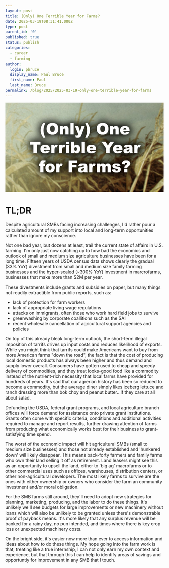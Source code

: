 ```yaml
---
layout: post
title: (Only) One Terrible Year for Farms?
date: 2025-03-19T08:31:41.000Z
type: post
parent_id: '0'
published: true
status: publish
categories:
  - career
  - farming
author:
  login: pbruce
  display_name: Paul Bruce
  first_name: Paul
  last_name: Bruce
permalink: /blog/2025/2025-03-19-only-one-terrible-year-for-farms
---
```

!["(Only) One Terrible Year for Farms?"](/assets/images/2025/2025-03-19-only-one-terrible-year-for-farms.jpg)

# TL;DR

Despite agricultural SMBs facing increasing challenges, I'd rather pour a calculated amount of my support into local and long-term opportunities rather than ignore my conscience.

<!-- toc -->

<!-- tocstop -->

Not one bad year, but dozens at least, trail the current state of affairs in U.S. farming. I'm only just now catching up to how bad the economics and outlook of small and medium size agriculture businesses have been for a long time. Fifteen years of USDA census data shows clearly the gradual (33% YoY) divestment from small and medium size family farming businesses and the hyper-scaled (~300% YoY) investment in marcrofarms, businesses that make more than $2M per year. 

These divestments include grants and subsidies on paper, but many things not readily extractible from public reports, such as:

* lack of protection for farm workers
* lack of appropriate living wage regulations
* attacks on immigrants, often those who work hard field jobs to survive
* greenwashing by corporate coallitions such as the SAI
* recent wholesale cancellation of agricultural support agencies and policies

On top of this already bleak long-term outlook, the short-term illegal imposition of tarrifs drives up input costs and reduces likelihood of exports. While you might think that tarrifs could make Americans want to buy from more American farms "down the road", the fact is that the cost of producing local domestic products has always been higher and thus demand and supply lower overall. Consumers have gotten used to cheap and speedy delivery of commodities, and they treat looks-good food like a commodity instead of the nutrient-rich necessity that local farms have provided for hundreds of years. It's sad that our agrerian history has been so reduced to become a commodity, but the average diner simply likes iceberg lettuce and ranch dressing more than bok choy and peanut butter...if they care at all about salad.

Defunding the USDA, federal grant programs, and local agriculture branch offices will force demand for assistance onto private grant institutions. Grants often come with specific criteria, conditions and additional activities required to manage and report results, further drawing attention of farms from producing what economically works best for their business to grant-satisfying time spend.

The worst of the economic impact will hit agricultural SMBs (small to medium size businesses) and those not already established and 'hunkered down' will likely disappear. This means back-forty farmers and family farms who own their land selling it off as retirement. Land leasers might see this as an opportunity to upsell the land, either to 'big ag' macrofarms or to other commercial uses such as offices, warehouses, distribution centers, or other non-agricultural developers. The most likely farms to survive are the ones with either ownership or owners who consider the farm an community investment and/or moral obligation.

For the SMB farms still around, they'll need to adopt new strategies for planning, marketing, producing, and the labor to do these things. It's unlikely we'll see budgets for large improvements or new machinery without loans which will also be unlikely to be granted unless there's demonstrable proof of payback means. It's more likely that any surplus revenue will be banked for a rainy day, no pun intended, and times where there is key crop loss or unexpected machinery costs.

On the bright side, it's easier now more than ever to access information and ideas about how to do these things. My hope going into the farm work is that, treating like a true internship, I can not only earn my own context and experience, but that through this I can help to identify areas of savings and opportuntiy for improvement in any SMB that I touch.



